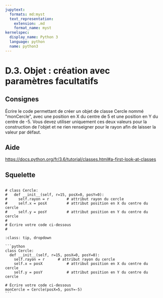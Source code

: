 ```yaml
---
jupytext:
  formats: md:myst
  text_representation:
    extension: .md
    format_name: myst
kernelspec:
  display_name: Python 3
  language: python
  name: python3
---
```


# D.3. Objet : création avec paramètres facultatifs

## Consignes

Écrire le code permettant de créer un objet de classe Cercle nommé "monCercle", avec une position en X du centre de 5 et une position en Y du centre de -5. Vous devez utiliser uniquement ces deux valeurs pour la construction de l'objet et ne rien renseigner pour le rayon afin de laisser la valeur par défaut.

## Aide

https://docs.python.org/fr/3.6/tutorial/classes.html#a-first-look-at-classes

## Squelette

```{code-cell} ipython3

# class Cercle:
#   def __init__(self, r=15, posX=0, posY=0):
#     self.rayon = r		# attribut rayon du cercle
#     self.x = posX			# attribut position en X du centre du cercle
#     self.y = posY			# attribut position en Y du centre du cercle
# 
# Écrire votre code ci-dessous
# 
```

````{admonition} Cliquez ici pour voir la solution
:class: tip, dropdown

```python
class Cercle:
  def __init__(self, r=15, posX=0, posY=0):
    self.rayon = r		# attribut rayon du cercle
    self.x = posX			# attribut position en X du centre du cercle
    self.y = posY			# attribut position en Y du centre du cercle

# Écrire votre code ci-dessous
monCercle = Cercle(posX=5, posY=-5)
```
````
